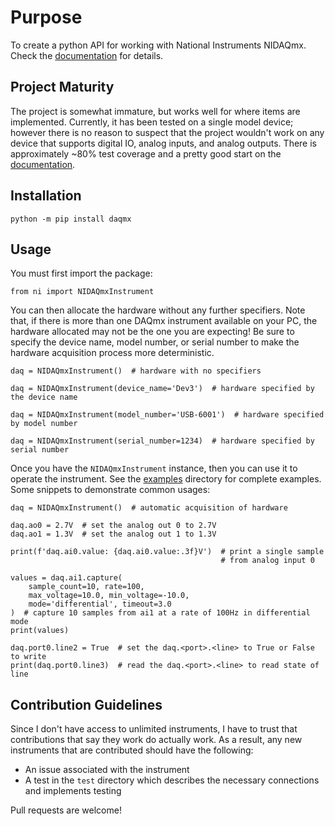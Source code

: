 # Purpose

To create a python API for working with National Instruments NIDAQmx.  Check
the [documentation](https://daqmx.readthedocs.io/en/latest/index.html) for
details.

## Project Maturity

The project is somewhat immature, but works well for where items are
implemented.  Currently, it has been tested on a single model device; however
there is no reason to suspect that the project wouldn't work on any device
that supports digital IO, analog inputs, and analog outputs.  There is 
approximately ~80% test coverage and a pretty good start on the
[documentation](https://daqmx.readthedocs.io/en/latest/index.html).

## Installation

    python -m pip install daqmx

## Usage

You must first import the package:

    from ni import NIDAQmxInstrument
    
You can then allocate the hardware without any further specifiers.  Note that, 
if there is more than one DAQmx instrument available on your PC, the hardware
allocated may not be the one you are expecting!  Be sure to specify the device
name, model number, or serial number to make the hardware acquisition process
more deterministic.

    daq = NIDAQmxInstrument()  # hardware with no specifiers
    
    daq = NIDAQmxInstrument(device_name='Dev3')  # hardware specified by the device name
    
    daq = NIDAQmxInstrument(model_number='USB-6001')  # hardware specified by model number

    daq = NIDAQmxInstrument(serial_number=1234)  # hardware specified by serial number
    
Once you have the `NIDAQmxInstrument` instance, then you can use it to operate
the instrument.  See the [examples](./examples) directory for complete examples.  
Some snippets to demonstrate common usages:

    daq = NIDAQmxInstrument()  # automatic acquisition of hardware

    daq.ao0 = 2.7V  # set the analog out 0 to 2.7V
    daq.ao1 = 1.3V  # set the analog out 1 to 1.3V

    print(f'daq.ai0.value: {daq.ai0.value:.3f}V')  # print a single sample 
                                                   # from analog input 0

    values = daq.ai1.capture(
        sample_count=10, rate=100,
        max_voltage=10.0, min_voltage=-10.0,
        mode='differential', timeout=3.0
    )  # capture 10 samples from ai1 at a rate of 100Hz in differential mode
    print(values)

    daq.port0.line2 = True  # set the daq.<port>.<line> to True or False to write
    print(daq.port0.line3)  # read the daq.<port>.<line> to read state of line

## Contribution Guidelines

Since I don't have access to unlimited instruments, I have to trust that 
contributions that say they work do actually work.  As a result, any new 
instruments that are contributed should have the following:

 - An issue associated with the instrument
 - A test in the `test` directory which describes the necessary 
   connections and implements testing

Pull requests are welcome!